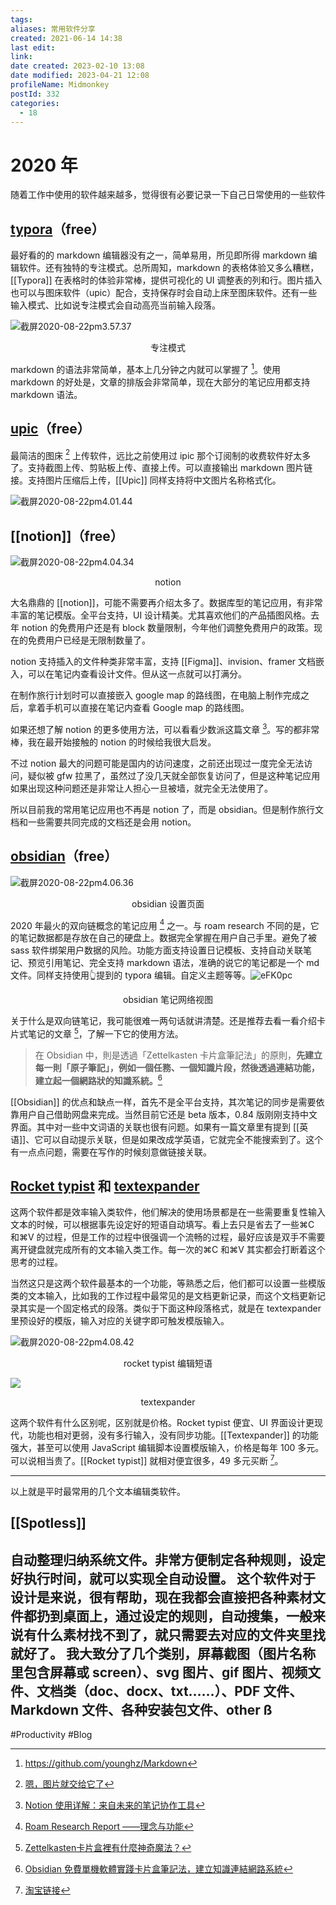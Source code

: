 ```yaml
---
tags: 
aliases: 常用软件分享
created: 2021-06-14 14:38
last edit: 
link:
date created: 2023-02-10 13:08
date modified: 2023-04-21 12:08
profileName: Midmonkey
postId: 332
categories:
  - 18
---
```


# 2020 年
随着工作中使用的软件越来越多，觉得很有必要记录一下自己日常使用的一些软件

## [typora](https://typora.io/)（free）

最好看的的 markdown 编辑器没有之一，简单易用，所见即所得 markdown 编辑软件。还有独特的专注模式。总所周知，markdown 的表格体验又多么糟糕，[[Typora]] 在表格时的体验非常棒，提供可视化的 UI 调整表的列和行。图片插入也可以与图床软件（upic）配合，支持保存时会自动上床至图床软件。还有一些输入模式、比如说专注模式会自动高亮当前输入段落。

![截屏2020-08-22pm3.57.37](https://txx-1257178398.cos.ap-shanghai.myqcloud.com/uPic/%E6%88%AA%E5%B1%8F2020-08-22%20pm3.57.37.png)<center>专注模式</center>

markdown 的语法非常简单，基本上几分钟之内就可以掌握了 [^7]。使用 markdown 的好处是，文章的排版会非常简单，现在大部分的笔记应用都支持 markdown 语法。

## [upic](https://apps.apple.com/cn/app/upic-%E5%9B%BE%E5%BA%8A%E5%B7%A5%E5%85%B7/id1510718678)（free）

最简洁的图床 [^5] 上传软件，远比之前使用过 ipic 那个订阅制的收费软件好太多了。支持截图上传、剪贴板上传、直接上传。可以直接输出 markdown 图片链接。支持图片压缩后上传，[[Upic]] 同样支持将中文图片名称格式化。

![截屏2020-08-22pm4.01.44](https://txx-1257178398.cos.ap-shanghai.myqcloud.com/uPic/%E6%88%AA%E5%B1%8F2020-08-22%20pm4.01.44.png)

## [[notion]]（free）

![截屏2020-08-22pm4.04.34](https://txx-1257178398.cos.ap-shanghai.myqcloud.com/uPic/%E6%88%AA%E5%B1%8F2020-08-22%20pm4.04.34.png)

<center>notion</center>

大名鼎鼎的 [[notion]]，可能不需要再介绍太多了。数据库型的笔记应用，有非常丰富的笔记模版。全平台支持，UI 设计精美。尤其喜欢他们的产品插图风格。去年 notion 的免费用户还是有 block 数量限制，今年他们调整免费用户的政策。现在的免费用户已经是无限制数量了。

notion 支持插入的文件种类非常丰富，支持 [[Figma]]、invision、framer 文档嵌入，可以在笔记内查看设计文件。但从这一点就可以打满分。

在制作旅行计划时可以直接嵌入 google map 的路线图，在电脑上制作完成之后，拿着手机可以直接在笔记内查看 Google map 的路线图。

如果还想了解 notion 的更多使用方法，可以看看少数派这篇文章 [^4]。写的都非常棒，我在最开始接触的 notion 的时候给我很大启发。

不过 notion 最大的问题可能是国内的访问速度，之前还出现过一度完全无法访问，疑似被 gfw 拉黑了，虽然过了没几天就全部恢复访问了，但是这种笔记应用如果出现这种问题还是非常让人担心一旦被墙，就完全无法使用了。

所以目前我的常用笔记应用也不再是 notion 了，而是 obsidian。但是制作旅行文档和一些需要共同完成的文档还是会用 notion。

## [obsidian](https://obsidian.md/)（free）

![截屏2020-08-22pm4.06.36](https://txx-1257178398.cos.ap-shanghai.myqcloud.com/uPic/%E6%88%AA%E5%B1%8F2020-08-22%20pm4.06.36.png)

<center>obsidian 设置页面</center>

2020 年最火的双向链概念的笔记应用 [^1] 之一。与 roam research 不同的是，它的笔记数据都是存放在自己的硬盘上。数据完全掌握在用户自己手里。避免了被 sass 软件绑架用户数据的风险。功能方面支持设置日记模板、支持自动关联笔记、预览引用笔记、完全支持 markdown 语法，准确的说它的笔记都是一个 md 文件。同样支持使用👆提到的 typora 编辑。自定义主题等等。![eFK0pc](https://txx-1257178398.cos.ap-shanghai.myqcloud.com/uPic/eFK0pc.jpg)

<center>obsidian 笔记网络视图</center>

关于什么是双向链笔记，我可能很难一两句话就讲清楚。还是推荐去看一看介绍卡片式笔记的文章 [^2]，了解一下它的使用方法。

>在 Obsidian 中，則是透過「Zettelkasten 卡片盒筆記法」的原則，**先建立每一則「原子筆記」，例如一個任務、一個知識片段，然後透過連結功能，建立起一個網路狀的知識系統。**[^3]

[[Obsidian]] 的优点和缺点一样，首先不是全平台支持，其次笔记的同步是需要依靠用户自己借助网盘来完成。当然目前它还是 beta 版本，0.84 版刚刚支持中文界面。其中对一些中文词语的关联也很有问题。如果有一篇文章里有提到 [[英语]]、它可以自动提示关联，但是如果改成学英语，它就完全不能搜索到了。这个有一点点问题，需要在写作的时候刻意做链接关联。

## [Rocket typist](https://witt-software.com/rockettypist/) 和 [textexpander](https://textexpander.com/)

这两个软件都是效率输入类软件，他们解决的使用场景都是在一些需要重复性输入文本的时候，可以根据事先设定好的短语自动填写。看上去只是省去了一些⌘C 和⌘V 的过程，但是工作的过程中很强调一个流畅的过程，最好应该是双手不需要离开键盘就完成所有的文本输入类工作。每一次的⌘C 和⌘V 其实都会打断着这个思考的过程。

当然这只是这两个软件最基本的一个功能，等熟悉之后，他们都可以设置一些模版类的文本输入，比如我的工作过程中最常见的是文档更新记录，而这个文档更新记录其实是一个固定格式的段落。类似于下面这种段落格式，就是在 textexpander 里预设好的模版，输入对应的关键字即可触发模版输入。

![截屏2020-08-22pm4.08.42](https://txx-1257178398.cos.ap-shanghai.myqcloud.com/uPic/%E6%88%AA%E5%B1%8F2020-08-22%20pm4.08.42.png)

<center>rocket typist 编辑短语</center>

![](https://txx-1257178398.cos.ap-shanghai.myqcloud.com/uPic/%E6%88%AA%E5%B1%8F2020-08-22%20pm3.52.14.png)

<center>textexpander</center>

这两个软件有什么区别呢，区别就是价格。Rocket typist 便宜、UI 界面设计更现代，功能也相对更弱，没有多行输入，没有同步功能。[[Textexpander]] 的功能强大，甚至可以使用 JavaScript 编辑脚本设置模版输入，价格是每年 100 多元。可以说相当贵了。[[Rocket typist]] 就相对便宜很多，49 多元买断 [^6]。

---

以上就是平时最常用的几个文本编辑类软件。

## [[Spotless]]
自动整理归纳系统文件。非常方便制定各种规则，设定好执行时间，就可以实现全自动设置。
这个软件对于设计是来说，很有帮助，现在我都会直接把各种素材文件都扔到桌面上，通过设定的规则，自动搜集，一般来说有什么素材找不到了，就只需要去对应的文件夹里找就好了。
我大致分了几个类别，屏幕截图（图片名称里包含屏幕或 screen）、svg 图片、gif 图片、视频文件、文档类（doc、docx、txt……）、PDF 文件、Markdown 文件、各种安装包文件、other
ß
---

#Productivity #Blog

[^7]:https://github.com/younghz/Markdown
[^5]:[嗯，图片就交给它了](https://sspai.com/post/40499)
[^4]:[Notion 使用详解：来自未来的笔记协作工具](https://sspai.com/post/52176)
[^1]:[Roam Research Report ——理念与功能](https://sspai.com/post/60588)
[^2]:[Zettelkasten卡片盒裡有什麼神奇魔法？](https://matters.news/@onelight/zettelkasten卡片盒裡有什麼神奇魔法-卡片盒筆記法-2-bafyreiakrxwq7r4jjprhe5ka44otlrkaxndhbt2dyl3azm567qprwkygpe) 
[^3]:[Obsidian 免費單機軟體實踐卡片盒筆記法，建立知識連結網路系統](https://www.playpcesor.com/2020/06/obsidian.html)
[^6]:[淘宝链接](https://item.taobao.com/item.htm?id=586722734481)